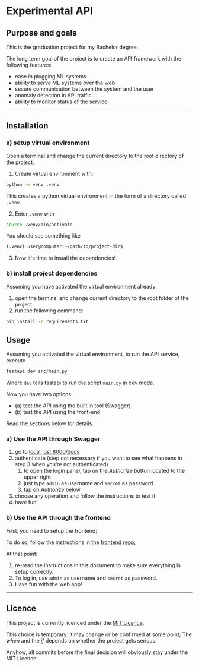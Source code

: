 # Experimental API 

## Purpose and goals

This is the graduation project for my Bachelor degree.

The long term goal of the project is to create an API framework with the following features:

- ease in plugging ML systems
- ability to serve ML systems over the web
- secure communication between the system and the user 
- anomaly detection in API traffic
- ability to monitor status of the service

---

## Installation

### a) setup virtual environment

Open a terminal and change the current directory to the root directory of the project.

1. Create virtual environment with:

```bash
python -m venv .venv
```

This creates a python virtual environment in the form of a directory called `.venv`.

2. Enter `.venv` with

```bash
source .venv/bin/activate
```

You should see something like

```bash
(.venv) user@computer:~/path/to/project-dir$
```

3. Now it's time to install the dependencies!

### b) install project dependencies

Assuming you have activated the virtual environment already:

1. open the terminal and change current directory to the root folder of the project
2. run the following command:

```bash
pip install -r requirements.txt
```

## Usage

Assuming you activated the virtual environment, to run the API service, execute

```python
fastapi dev src/main.py
```

Where `dev` tells fastapi to run the script `main.py` in dev mode.

Now you have two options:

- (a) test the API using the built in tool (Swagger)
- (b) test the API using the front-end

Read the sections below for details.

### a) Use the API through Swagger

1. go to [localhost:8000/docs](http://localhost:8000/docs)
2. authenticate (step not necessary if you want to see what happens in step 3 when you're not authenticated)
    1. to open the login panel, tap on the *Authorize* button located to the upper right
    2. just type `admin` as username and `secret` as password
    3. tap on *Authorize* below
3. choose any operation and follow the instructions to test it
4. have fun!

### b) Use the API through the frontend

First, you need to setup the frontend;

To do so, follow the instructions in the [frontend repo](https://github.com/anto31ad/experimental-api-fe);

At that point:

1. re-read the instructions in this document to make sure everything is setup correctly.
2. To log in, use `admin` as username and `secret` as password.
3. Have fun with the web app!

---

## Licence

This project is currently licenced under the [MIT Licence](./LICENCE.txt).

This choice is temporary: it may change or be confirmed at some point;
The *when* and the *if* depends on whether the project gets serious.

Anyhow, all commits before the final decision will obviously stay under the MIT Licence.
